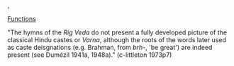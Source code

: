  , 

[Functions](social-structure-class-caste.md)

"The hymns of the *Rig Veda* do not present a fully developed picture of the classical Hindu castes or *Varna*, although the roots of the words later used as caste deisgnations (e.g. Brahman, from *brh-*, 'be great') are indeed present (see Dumézil 1941a, 1948a)." (c-littleton 1973p7)
